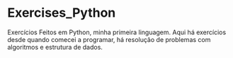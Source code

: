 # Exercises_Python
Exercícios Feitos em Python, minha primeira linguagem.
Aqui há exercícios desde quando comecei a programar, há resolução de problemas com algoritmos e estrutura de dados.
